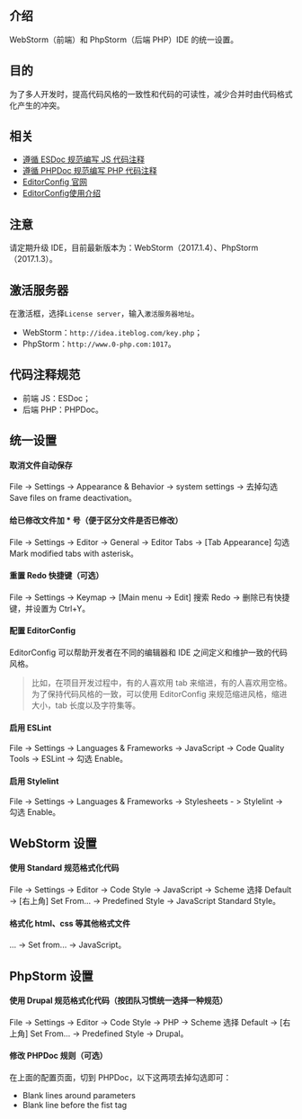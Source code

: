 ## 介绍
WebStorm（前端）和 PhpStorm（后端 PHP）IDE 的统一设置。

## 目的
为了多人开发时，提高代码风格的一致性和代码的可读性，减少合并时由代码格式化产生的冲突。

## 相关
- [遵循 ESDoc 规范编写 JS 代码注释](https://github.com/zhaotoday/esdoc)
- [遵循 PHPDoc 规范编写 PHP 代码注释](https://www.phpdoc.org/)
- [EditorConfig 官网](http://editorconfig.org/)
- [EditorConfig使用介绍](https://segmentfault.com/a/1190000007599845)

## 注意
请定期升级 IDE，目前最新版本为：WebStorm（2017.1.4）、PhpStorm（2017.1.3）。

## 激活服务器
在激活框，选择`License server`，输入`激活服务器地址`。
- WebStorm：`http://idea.iteblog.com/key.php`；
- PhpStorm：`http://www.0-php.com:1017`。

## 代码注释规范
- 前端 JS：ESDoc；
- 后端 PHP：PHPDoc。

## 统一设置
#### 取消文件自动保存
File -> Settings -> Appearance & Behavior -> system settings -> 去掉勾选 Save files on frame deactivation。

#### 给已修改文件加 * 号（便于区分文件是否已修改）
File -> Settings -> Editor -> General -> Editor Tabs -> [Tab Appearance] 勾选 Mark modified tabs with asterisk。

#### 重置 Redo 快捷键（可选）
File -> Settings -> Keymap -> [Main menu -> Edit] 搜索 Redo -> 删除已有快捷键，并设置为 Ctrl+Y。

#### 配置 EditorConfig
EditorConfig 可以帮助开发者在不同的编辑器和 IDE 之间定义和维护一致的代码风格。
> 比如，在项目开发过程中，有的人喜欢用 tab 来缩进，有的人喜欢用空格。为了保持代码风格的一致，可以使用 EditorConfig 来规范缩进风格，缩进大小，tab 长度以及字符集等。

#### 启用 ESLint
File -> Settings -> Languages & Frameworks -> JavaScript -> Code Quality Tools -> ESLint -> 勾选 Enable。

#### 启用 Stylelint
File -> Settings -> Languages & Frameworks -> Stylesheets - > Stylelint -> 勾选 Enable。

## WebStorm 设置
#### 使用 Standard 规范格式化代码
File -> Settings -> Editor -> Code Style -> JavaScript -> Scheme 选择 Default -> [右上角] Set From... -> Predefined Style -> JavaScript Standard Style。

#### 格式化 html、css 等其他格式文件
... -> Set from... -> JavaScript。

## PhpStorm 设置
#### 使用 Drupal 规范格式化代码（按团队习惯统一选择一种规范）
File -> Settings -> Editor -> Code Style -> PHP -> Scheme 选择 Default -> [右上角] Set From... -> Predefined Style -> Drupal。

#### 修改 PHPDoc 规则（可选）
在上面的配置页面，切到 PHPDoc，以下这两项去掉勾选即可：
- Blank lines around parameters
- Blank line before the fist tag
